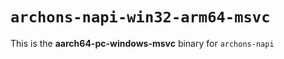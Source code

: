 # `archons-napi-win32-arm64-msvc`

This is the **aarch64-pc-windows-msvc** binary for `archons-napi`
